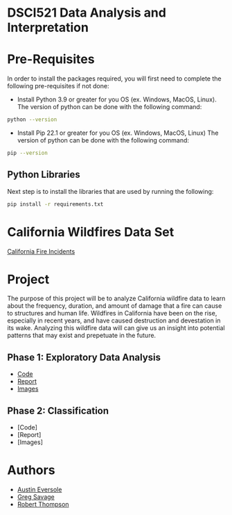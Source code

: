 # DSCI521 Data Analysis and Interpretation

# Pre-Requisites
In order to install the packages required, you will first need to complete the following pre-requisites if not done:
- Install Python 3.9 or greater for you OS (ex. Windows, MacOS, Linux). The version of python can be done with the following command:
```bash
python --version
```
- Install Pip 22.1 or greater for you OS (ex. Windows, MacOS, Linux) The version of python can be done with the following command:
```bash
pip --version
```

## Python Libraries
Next step is to install the libraries that are used by running the following:
```bash
pip install -r requirements.txt
```

# California Wildfires Data Set
[California Fire Incidents](data/California_Fire_Incidents.csv)

# Project
The purpose of this project will be to analyze California wildfire data to learn about the frequency, duration, and amount of damage that a fire can cause to structures and human life. Wildfires in California have been on the rise, especially in recent years, and have caused destruction and devestation in its wake. Analyzing this wildfire data will can give us an insight into potential patterns that may exist and prepetuate in the future.


## Phase 1: Exploratory Data Analysis
- [Code](phase-1/Phase_1_Code.ipynb)
- [Report](phase-1/Phase_1_Report.ipynb)
- [Images](phase-1/images/)

## Phase 2: Classification
- [Code]
- [Report]
- [Images]

# Authors
- [Austin Eversole](ae588@drexel.edu)
- [Greg Savage](gs824@drexel.edu)
- [Robert Thompson](rt598@drexel.edu)
